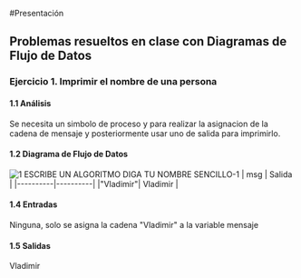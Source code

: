 #Presentación
## Problemas resueltos en clase con Diagramas de Flujo de Datos
### Ejercicio 1. Imprimir el nombre de una persona
#### 1.1 Análisis
Se necesita un simbolo de proceso y para realizar la asignacion de la cadena de mensaje y posteriormente usar uno de salida para imprimirlo.
#### 1.2 Diagrama de Flujo de Datos

![1  ESCRIBE UN ALGORITMO DIGA TU NOMBRE SENCILLO-1](https://user-images.githubusercontent.com/112590329/191065261-ee384c36-5200-4c41-a484-bc2522b21196.png)
| msg       | Salida  |
|----------|----------|
|"Vladimir"| Vladimir |

#### 1.4 Entradas
Ninguna, solo se asigna la cadena "Vladimir" a la variable mensaje
#### 1.5 Salidas
Vladimir
